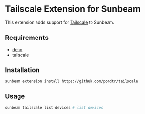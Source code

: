 # Tailscale Extension for Sunbeam

This extension adds support for [Tailscale](https://tailscale.com/) to Sunbeam.

## Requirements

- [deno](https://deno.land/)
- [tailscale](https://tailscale.com/)

## Installation

```sh
sunbeam extension install https://github.com/pomdtr/tailscale
```

## Usage

```sh
sunbeam tailscale list-devices # list devices
```
